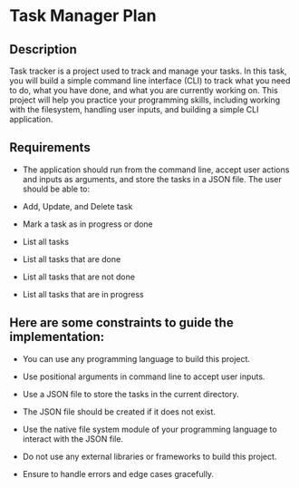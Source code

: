 # Task Manager Plan

## Description
Task tracker is a project used to track and manage your tasks. In this task, you will build a simple command line interface (CLI) to track what you need to do, what you have done, and what you are currently working on. This project will help you practice your programming skills, including working with the filesystem, handling user inputs, and building a simple CLI application.

## Requirements
- The application should run from the command line, accept user actions and inputs as arguments, and store the tasks in a JSON file. The user should be able to:

- Add, Update, and Delete task

- Mark a task as in progress or done

- List all tasks

- List all tasks that are done

- List all tasks that are not done

- List all tasks that are in progress

## Here are some constraints to guide the implementation:

- You can use any programming language to build this project.

- Use positional arguments in command line to accept user inputs.

- Use a JSON file to store the tasks in the current directory.

- The JSON file should be created if it does not exist.

- Use the native file system module of your programming language to interact with the JSON file.

- Do not use any external libraries or frameworks to build this project.

- Ensure to handle errors and edge cases gracefully.